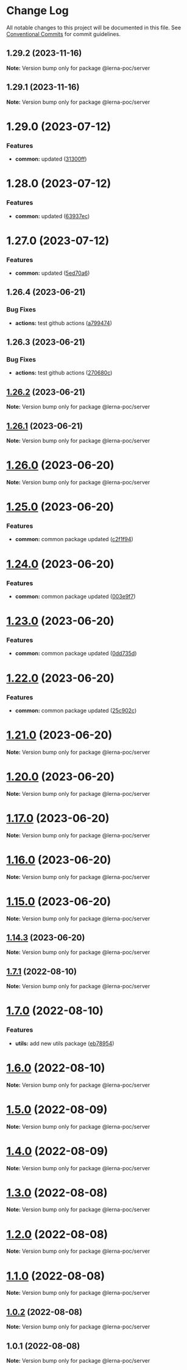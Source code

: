 # Change Log

All notable changes to this project will be documented in this file.
See [Conventional Commits](https://conventionalcommits.org) for commit guidelines.

## 1.29.2 (2023-11-16)

**Note:** Version bump only for package @lerna-poc/server





## 1.29.1 (2023-11-16)

**Note:** Version bump only for package @lerna-poc/server





# 1.29.0 (2023-07-12)


### Features

* **common:** updated ([31300ff](https://github.com/ashwinkumar6/lerna-poc/commit/31300ffdda1c9020ce6f7746d818971b9b27cc5e))





# 1.28.0 (2023-07-12)


### Features

* **common:** updated ([63937ec](https://github.com/ashwinkumar6/lerna-poc/commit/63937ec0a3e782890eff6ec19167781ddbf60d69))





# 1.27.0 (2023-07-12)


### Features

* **common:** updated ([5ed70a6](https://github.com/ashwinkumar6/lerna-poc/commit/5ed70a6140c0c262d105bf12d19d484912d5cfd7))





## 1.26.4 (2023-06-21)


### Bug Fixes

* **actions:** test github actions ([a799474](https://github.com/ashwinkumar6/lerna-poc/commit/a7994743011c48bb991f6e362088a97848212c9e))





## 1.26.3 (2023-06-21)


### Bug Fixes

* **actions:** test github actions ([270680c](https://github.com/ashwinkumar6/lerna-poc/commit/270680c4f23a7a1d36bb1103e3fe09801034c556))





## [1.26.2](https://github.com/ashwinkumar6/lerna-poc/compare/v1.26.1...v1.26.2) (2023-06-21)

**Note:** Version bump only for package @lerna-poc/server





## [1.26.1](https://github.com/ashwinkumar6/lerna-poc/compare/v1.26.0...v1.26.1) (2023-06-21)

**Note:** Version bump only for package @lerna-poc/server





# [1.26.0](https://github.com/ashwinkumar6/lerna-poc/compare/v1.25.0...v1.26.0) (2023-06-20)

**Note:** Version bump only for package @lerna-poc/server





# [1.25.0](https://github.com/ashwinkumar6/lerna-poc/compare/v1.24.7...v1.25.0) (2023-06-20)


### Features

* **common:** common package updated ([c2f1f94](https://github.com/ashwinkumar6/lerna-poc/commit/c2f1f94d74dc9073fe5aef5d4d600c47a4359987))





# [1.24.0](https://github.com/ashwinkumar6/lerna-poc/compare/v1.23.0...v1.24.0) (2023-06-20)


### Features

* **common:** common package updated ([003e9f7](https://github.com/ashwinkumar6/lerna-poc/commit/003e9f7e588090c0ffffbbddec7de4b3368a8249))





# [1.23.0](https://github.com/ashwinkumar6/lerna-poc/compare/v1.22.0...v1.23.0) (2023-06-20)


### Features

* **common:** common package updated ([0dd735d](https://github.com/ashwinkumar6/lerna-poc/commit/0dd735dcb0469ae50ec1790cbfe66afc5ba3bb9a))





# [1.22.0](https://github.com/ashwinkumar6/lerna-poc/compare/v1.21.0...v1.22.0) (2023-06-20)


### Features

* **common:** common package updated ([25c902c](https://github.com/ashwinkumar6/lerna-poc/commit/25c902c331585fecda89a8be1d8b9849dec43190))





# [1.21.0](https://github.com/ashwinkumar6/lerna-poc/compare/v1.20.0...v1.21.0) (2023-06-20)

**Note:** Version bump only for package @lerna-poc/server





# [1.20.0](https://github.com/ashwinkumar6/lerna-poc/compare/v1.19.0...v1.20.0) (2023-06-20)

**Note:** Version bump only for package @lerna-poc/server





# [1.17.0](https://github.com/ashwinkumar6/lerna-poc/compare/v1.16.0...v1.17.0) (2023-06-20)

**Note:** Version bump only for package @lerna-poc/server





# [1.16.0](https://github.com/ashwinkumar6/lerna-poc/compare/v1.14.3...v1.16.0) (2023-06-20)

**Note:** Version bump only for package @lerna-poc/server





# [1.15.0](https://github.com/ashwinkumar6/lerna-poc/compare/v1.14.3...v1.15.0) (2023-06-20)

**Note:** Version bump only for package @lerna-poc/server





## [1.14.3](https://github.com/ashwinkumar6/lerna-poc/compare/v1.14.2...v1.14.3) (2023-06-20)

**Note:** Version bump only for package @lerna-poc/server





## [1.7.1](https://github.com/ashwinkumar6/lerna-poc/compare/v1.7.0...v1.7.1) (2022-08-10)

**Note:** Version bump only for package @lerna-poc/server





# [1.7.0](https://github.com/ashwinkumar6/lerna-poc/compare/v1.6.0...v1.7.0) (2022-08-10)


### Features

* **utils:** add new utils package ([eb78954](https://github.com/ashwinkumar6/lerna-poc/commit/eb78954ccb5a70c98ffb6d8654b7d4a3a40e3fdd))





# [1.6.0](https://github.com/ashwinkumar6/lerna-poc/compare/v1.5.0...v1.6.0) (2022-08-10)

**Note:** Version bump only for package @lerna-poc/server





# [1.5.0](https://github.com/ashwinkumar6/lerna-poc/compare/v1.4.0...v1.5.0) (2022-08-09)

**Note:** Version bump only for package @lerna-poc/server





# [1.4.0](https://github.com/ashwinkumar6/lerna-poc/compare/v1.3.0...v1.4.0) (2022-08-09)

**Note:** Version bump only for package @lerna-poc/server





# [1.3.0](https://github.com/ashwinkumar6/lerna-poc/compare/v1.2.0...v1.3.0) (2022-08-08)

**Note:** Version bump only for package @lerna-poc/server





# [1.2.0](https://github.com/ashwinkumar6/lerna-poc/compare/v1.1.0...v1.2.0) (2022-08-08)

**Note:** Version bump only for package @lerna-poc/server





# [1.1.0](https://github.com/ashwinkumar6/lerna-poc/compare/v1.0.2...v1.1.0) (2022-08-08)

**Note:** Version bump only for package @lerna-poc/server





## [1.0.2](https://github.com/ashwinkumar6/lerna-poc/compare/v1.0.1...v1.0.2) (2022-08-08)

**Note:** Version bump only for package @lerna-poc/server





## 1.0.1 (2022-08-08)

**Note:** Version bump only for package @lerna-poc/server
